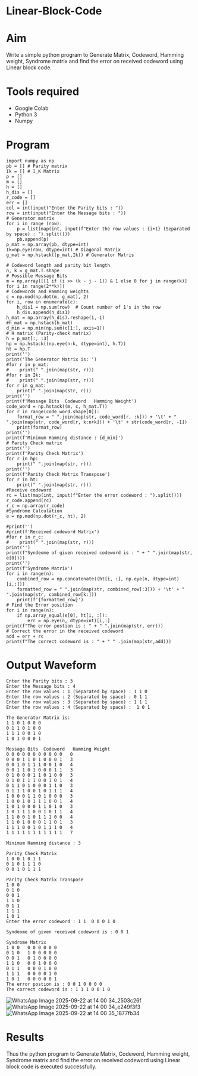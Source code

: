# Linear-Block-Code
# Aim
Write a simple python program to Generate Matrix, Codeword, Hamming weight, Syndrome matrix and find the error on received codeword using Linear block code. 
# Tools required
 - Google Colab
 - Python 3
 - Numpy
   
# Program
```
import numpy as np
pb = [] # Parity matrix
Ik = [] # I_K Matrix
p = []
m = []
h = []
h_dis = []
r_code = []
err = []
col = int(input("Enter the Parity bits : "))
row = int(input("Enter the Message bits : "))
# Generator matrix
for i in range (row):
    p = list(map(int, input(f"Enter the row values : {i+1} (Separated by space) : ").split()))  
    pb.append(p)
p_mat = np.array(pb, dtype=int)
Ik=np.eye(row, dtype=int) # Diagonal Matrix
g_mat = np.hstack((p_mat,Ik)) # Generator Matris

# Codeword length and parity bit length
n, k = g_mat.T.shape
# Possible Message Bits
m = np.array([[1 if (i >> (k - j - 1)) & 1 else 0 for j in range(k)] for i in range(2**k)])
# Codewords and Hamming weights
c = np.mod(np.dot(m, g_mat), 2)
for i, row in enumerate(c):
    h_dis1 = np.sum(row)  # Count number of 1's in the row
    h_dis.append(h_dis1)
h_mat = np.array(h_dis).reshape(1,-1)
#h_mat = np.hstack(h_mat)
d_min = np.min(np.sum(c[1:], axis=1))
# H matrix (Parity-check matrix)
h = p_mat[:, :3]
hp = np.hstack((np.eye(n-k, dtype=int), h.T))
ht = hp.T
print('')
print('The Generator Matrix is: ')
#for r in p_mat: 
#    print(" ".join(map(str, r)))
#for r in Ik: 
#    print(" ".join(map(str, r)))
for r in g_mat: 
    print(" ".join(map(str, r)))
print('')
print(f'Message Bits  Codeword   Hamming Weight')
code_word = np.hstack((m, c, h_mat.T))
for r in range(code_word.shape[0]):
    format_row = " ".join(map(str, code_word[r, :k])) + '\t' + " ".join(map(str, code_word[r, k:n+k])) + '\t' + str(code_word[r, -1])
    print(format_row)
print('')
print(f'Minimum Hamming distance : {d_min}')
# Parity Check matrix
print('')
print(f'Parity Check Matrix')
for r in hp:
    print(" ".join(map(str, r)))
print('')
print(f'Parity Check Matrix Transpose')
for r in ht:
    print(" ".join(map(str, r)))
#Receive codeword
rc = list(map(int, input(f"Enter the error codeword : ").split()))  
r_code.append(rc)
r_c = np.array(r_code)
#Syndrome Calculation
e = np.mod(np.dot(r_c, ht), 2)

#print('')
#print(f'Received codeword Matrix')
#for r in r_c:
#    print(" ".join(map(str, r)))
print('')
print(f"Syndeome of given received codeword is : " + " ".join(map(str, e[0])))
print('')
print(f'Syndrome Matrix')
for i in range(n):
    combined_row = np.concatenate((ht[i, :], np.eye(n, dtype=int)[i,:]))
    formatted_row = " ".join(map(str, combined_row[:3])) + '\t' + " ".join(map(str, combined_row[k:]))
    print(f'{formatted_row}')
# Find the Error position
for i in range(n):
    if np.array_equal(e[0], ht[i, :]):
        err = np.eye(n, dtype=int)[i,:]
print(f"The error postion is : " + " ".join(map(str, err)))
# Correct the error in the received codeword
add = err + rc
print(f"The correct codeword is : " + " " .join(map(str,add)))
```
# Output Waveform
```
Enter the Parity bits : 3
Enter the Message bits : 4
Enter the row values : 1 (Separated by space) : 1 1 0
Enter the row values : 2 (Separated by space) : 0 1 1
Enter the row values : 3 (Separated by space) : 1 1 1
Enter the row values : 4 (Separated by space) :  1 0 1

The Generator Matrix is: 
1 1 0 1 0 0 0
0 1 1 0 1 0 0
1 1 1 0 0 1 0
1 0 1 0 0 0 1

Message Bits  Codeword   Hamming Weight
0 0 0 0	0 0 0 0 0 0 0	0
0 0 0 1	1 0 1 0 0 0 1	3
0 0 1 0	1 1 1 0 0 1 0	4
0 0 1 1	0 1 0 0 0 1 1	3
0 1 0 0	0 1 1 0 1 0 0	3
0 1 0 1	1 1 0 0 1 0 1	4
0 1 1 0	1 0 0 0 1 1 0	3
0 1 1 1	0 0 1 0 1 1 1	4
1 0 0 0	1 1 0 1 0 0 0	3
1 0 0 1	0 1 1 1 0 0 1	4
1 0 1 0	0 0 1 1 0 1 0	3
1 0 1 1	1 0 0 1 0 1 1	4
1 1 0 0	1 0 1 1 1 0 0	4
1 1 0 1	0 0 0 1 1 0 1	3
1 1 1 0	0 1 0 1 1 1 0	4
1 1 1 1	1 1 1 1 1 1 1	7

Minimum Hamming distance : 3

Parity Check Matrix
1 0 0 1 0 1 1
0 1 0 1 1 1 0
0 0 1 0 1 1 1

Parity Check Matrix Transpose
1 0 0
0 1 0
0 0 1
1 1 0
0 1 1
1 1 1
1 0 1
Enter the error codeword : 1 1  0 0 0 1 0

Syndeome of given received codeword is : 0 0 1

Syndrome Matrix
1 0 0	0 0 0 0 0 0
0 1 0	1 0 0 0 0 0
0 0 1	0 1 0 0 0 0
1 1 0	0 0 1 0 0 0
0 1 1	0 0 0 1 0 0
1 1 1	0 0 0 0 1 0
1 0 1	0 0 0 0 0 1
The error postion is : 0 0 1 0 0 0 0
The correct codeword is : 1 1 1 0 0 1 0
```

![WhatsApp Image 2025-09-22 at 14 00 34_2503c26f](https://github.com/user-attachments/assets/73498122-ac5d-44e4-8dcb-38bdddfa595e)
![WhatsApp Image 2025-09-22 at 14 00 34_e249f3f3](https://github.com/user-attachments/assets/803d896a-108c-4f1b-825f-b652937eec84)
![WhatsApp Image 2025-09-22 at 14 00 35_1877fb34](https://github.com/user-attachments/assets/a5ae8b82-15b5-4a79-a160-dea8a8740326)



# Results

Thus the python program to Generate Matrix, Codeword, Hamming weight, Syndrome matrix and find the error on received codeword using Linear block code is executed successfully.

